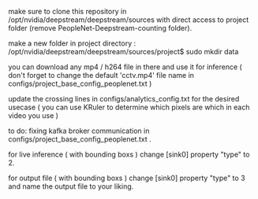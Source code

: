 make sure to clone this repository in /opt/nvidia/deepstream/deepstream/sources with direct access to project folder (remove PeopleNet-Deepstream-counting folder).

make a new folder in project directory :
/opt/nvidia/deepstream/deepstream/sources/project$ sudo mkdir data

you can download any mp4 / h264 file in there and use it for inference ( don't forget to change the default 'cctv.mp4' file name in configs/project_base_config_peoplenet.txt )

update the crossing lines in configs/analytics_config.txt for the desired usecase ( you can use KRuler to determine which pixels are which in each video you use )

to do: fixing kafka broker communication in configs/project_base_config_peoplenet.txt .

for live inference ( with bounding boxs )
change [sink0] property "type" to 2.

for output file ( with bounding boxs )
change [sink0] property "type" to 3 and name the output file to your liking.
